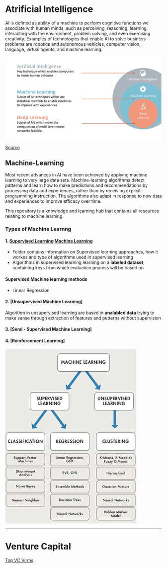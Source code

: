 # Atrificial Intelligence

AI is defined as ability of a machine to perform cognitive functions we associate with human minds, such as perceiving, reasoning, learning, interacting with the environment, problem solving, and even exercising creativity. Examples of technologies that enable AI to solve business problems are robotics and autonomous vehicles, computer vision, language, virtual agents, and machine learning.

![simple definition of AI](https://github.com/Jean-njoroge/Machine-Learning-Resources/blob/master/Images/ai-machine-learning-deep-learning-1.jpg)

[Source](https://www.kdnuggets.com/2017/07/rapidminer-ai-machine-learning-deep-learning.html)



## Machine-Learning
Most recent advances in AI have been achieved by applying machine learning to very large data sets. Machine-learning algorithms detect patterns and learn how to make predictions and recommendations by processing data and experiences, rather than by receiving explicit programming instruction. The algorithms also adapt in response to new data and experiences to improve efficacy over time.

This repository is a knowledge and learning hub that contains all resources relating to machine learning

### Types of Machine Learnng


#### 1. [Supervised Learning Machine Learning ](https://github.com/Jean-njoroge/Machine-Learning-Resources/tree/master/supervised_learning)
 * Folder contains information on Supervised learning approaches, how it workes and type of algorithms used in supervised learning
 * Algorithms in supervised learning learning on a **labeled dataset**, containing keys from which evaluation process will be based on
 
 #### Supervised Machine learning methods
* Linear Regression

 #### 2. [Unsupervised Machine Learning]
 Algorithm in unsupervised learning are based in **unalabled data** trying to make sense through extraction of features and petterns without supervision
 
 #### 3. [Semi - Supervised Machine Learning]
 #### 4. [Reinforcement Learning]

![Ensemble learning architeceture](https://github.com/Jean-njoroge/Machine-Learning-Resources/blob/master/Machine_learning.png
) 

_____
# Venture Capital
[Top VC Virms](https://growthlist.co/blog/ai-vc)
